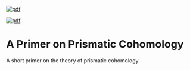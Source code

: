 [![pdf](https://github.com/wgabrielong/PrismaticPrimer/actions/workflows/pdf.yml/badge.svg)](https://github.com/wgabrielong/PrismaticPrimer/actions/workflows/pdf.yml)

[![pdf](https://img.shields.io/badge/pdf-note-green)](https://github.com/wgabrielong/PrismaticPrimer/blob/build/note.pdf)

# A Primer on Prismatic Cohomology
A short primer on the theory of prismatic cohomology. 
